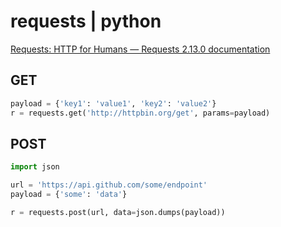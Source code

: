 # requests | python

[Requests: HTTP for Humans — Requests 2.13.0 documentation](http://docs.python-requests.org/en/master/)

## GET

```python
payload = {'key1': 'value1', 'key2': 'value2'}
r = requests.get('http://httpbin.org/get', params=payload)
```

## POST

```python
import json

url = 'https://api.github.com/some/endpoint'
payload = {'some': 'data'}

r = requests.post(url, data=json.dumps(payload))
```